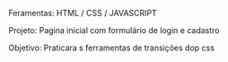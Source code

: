 Feramentas: HTML / CSS / JAVASCRIPT

Projeto: Pagina inicial com formulário de login e cadastro

Objetivo: Praticara s ferramentas de transições dop css
